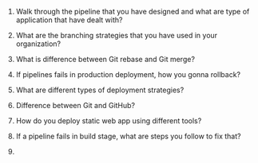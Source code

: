 1. Walk through the pipeline that you have designed and what are type of application that have dealt with?

2. What are the branching strategies that you have used in your organization?

3. What is difference between Git rebase and Git merge?

4. If pipelines fails in production deployment, how you gonna rollback?

5. What are different types of deployment strategies?

6. Difference between Git and GitHub?

7. How do you deploy static web app using different tools?

8. If a pipeline fails in build stage, what are steps you follow to fix that?

9. 
